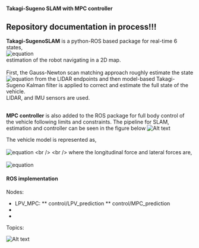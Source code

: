 #### Takagi-Sugeno SLAM with MPC controller

## Repository documentation in process!!! 


**Takagi-SugenoSLAM** is a python-ROS based package for real-time 6 states, <br />
![equation](https://latex.codecogs.com/gif.latex?[v_x,&space;v_y,&space;\omega,&space;X,&space;Y,&space;\theta]^T) 
<br />
estimation of the robot navigating in a 2D map. <br />
<br />
First, the Gauss-Newton scan matching approach roughly estimate the state ![equation](https://latex.codecogs.com/gif.latex?[X,&space;Y,&space;\theta]^T) from the LIDAR endpoints and then model-based Takagi-Sugeno Kalman filter is applied to correct and estimate the full state of the vehicle. <br />
LIDAR, and IMU sensors are used.<br />
<br />

**MPC controller** is also added to the ROS package for full body control of the vehicle following limits and constraints. The pipeline for SLAM, estimation and controller can be seen in the figure below 
![Alt text](https://i.ibb.co/zsq8ZD6/scheme.png)

The vehicle model is represented as, <br /> <br />
![equation](https://latex.codecogs.com/gif.latex?\dot{v_x}&space;=&space;\frac{1}{m}(F_{rx}&space;-&space;F_{flat}\sin(\delta)&space;&plus;&space;mv_y&space;\omega)&space;\newline&space;\dot{v_y}&space;=&space;\frac{1}{m}(F_{flat}\cos(\delta)&space;&plus;&space;F_{ry}&space;-&space;mv_x&space;\omega)\newline&space;\dot{\omega}&space;=&space;\frac{1}{I_z}(l_f&space;F_{flat}\cos(\delta)&space;-&space;l_r&space;F_{ry})&space;\newline&space;\dot{X}&space;=&space;v_x&space;cos(\theta)&space;-&space;v_y&space;sin(\theta)&space;\label{eq:mod_final_X}\newline&space;\dot{Y}&space;=&space;v_x&space;sin(\theta)&space;&plus;&space;v_y&space;cos(\theta)&space;\label{eq:mod_final_Y}\newline&space;\dot{\theta}&space;=&space;\omega&space;\newline) <br /> <br />
where the longitudinal force and lateral forces are, <br /> <br />
![equation](https://latex.codecogs.com/gif.latex?F_{rx}&space;=&space;(C_{m0}&space;-&space;C_{m_1}v_x)D&space;-C_{0}v_x&space;-&space;C_1&space;-&space;\frac{C_D&space;A&space;\rho&space;v_x^2}{2}&space;\label{eq:mod_final_frx}&space;\newline&space;F_{flat}&space;=&space;2C_{af}\left(&space;\delta&space;-&space;\arctan&space;\left(\frac{v_y&space;&plus;&space;l_f&space;\dot{\theta}}{v_x}&space;\right)\right)&space;\label{eq:mod_final_fflat}&space;\newline&space;F_{ry}&space;=&space;-&space;2C_{ar}\arctan&space;\left(&space;\frac{v_y&space;-&space;l_r&space;\dot{\theta}}{v_x}\right)) 

#### ROS implementation
Nodes:
* LPV_MPC:
 ** control/LPV_prediction
 ** control/MPC_prediction
* 
*

Topics:


![Alt text](https://i.ibb.co/FhZ9kkw/rosgraph-real.png)
